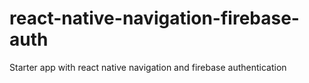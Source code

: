 # react-native-navigation-firebase-auth
Starter app with react native navigation and firebase authentication
